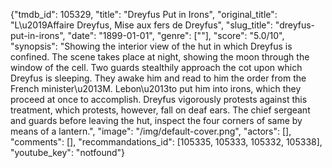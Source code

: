 {"tmdb_id": 105329, "title": "Dreyfus Put in Irons", "original_title": "L\u2019Affaire Dreyfus, Mise aux fers de Dreyfus", "slug_title": "dreyfus-put-in-irons", "date": "1899-01-01", "genre": [""], "score": "5.0/10", "synopsis": "Showing the interior view of the hut in which Dreyfus is confined. The scene takes place at night, showing the moon through the window of the cell. Two guards stealthily approach the cot upon which Dreyfus is sleeping. They awake him and read to him the order from the French minister\u2013M. Lebon\u2013to put him into irons, which they proceed at once to accomplish. Dreyfus vigorously protests against this treatment, which protests, however, fall on deaf ears. The chief sergeant and guards before leaving the hut, inspect the four corners of same by means of a lantern.", "image": "/img/default-cover.png", "actors": [], "comments": [], "recommandations_id": [105335, 105333, 105332, 105338], "youtube_key": "notfound"}
